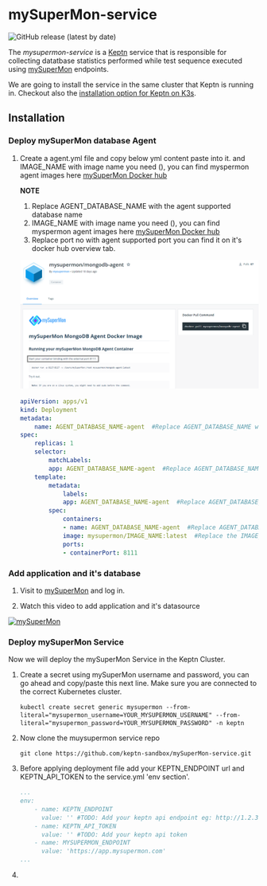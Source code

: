 # mySuperMon-service

![GitHub release (latest by date)](https://img.shields.io/github/v/release/keptn-contrib/mysupermon-service?include_prereleases)

The *mysupermon-service* is a [Keptn](https://keptn.sh) service that is responsible for collecting datatbase statistics performed while test sequence executed using [mySuperMon](https://app.mysupermon.com) endpoints.

We are going to install the service in the same cluster that Keptn is running in.
Checkout also the [installation option for Keptn on K3s](https://github.com/keptn-sandbox/keptn-on-k3s).

## Installation

### Deploy mySuperMon database Agent

1. Create a agent.yml file and copy below yml content paste into it.  and IMAGE_NAME with image name you need (), you can find myspermon agent images here [mySuperMon Docker hub](https://hub.docker.com/u/mysupermon)

    **NOTE**
    1. Replace AGENT_DATABASE_NAME with the agent supported database name
    1. IMAGE_NAME with image name you need (), you can find myspermon agent images here [mySuperMon Docker hub](https://hub.docker.com/u/mysupermon)
    1. Replace port no with agent supported port you can find it on it's docker hub overview tab.

    ![](./images/docker-agent-port.png)
    
    

    ```yml
    apiVersion: apps/v1
    kind: Deployment
    metadata:
        name: AGENT_DATABASE_NAME-agent  #Replace AGENT_DATABASE_NAME with the agent supported database name
    spec:
        replicas: 1
        selector:
            matchLabels:
            app: AGENT_DATABASE_NAME-agent  #Replace AGENT_DATABASE_NAME with the agent supported database name
        template:
            metadata:
                labels:
                app: AGENT_DATABASE_NAME-agent  #Replace AGENT_DATABASE_NAME with the agent supported database name
            spec:
                containers:
                - name: AGENT_DATABASE_NAME-agent  #Replace AGENT_DATABASE_NAME with the agent supported database name
                image: mysupermon/IMAGE_NAME:latest  #Replace the IMAGE_NAME with image name you need, you can find myspermon images here https://hub.docker.com/u/mysupermon
                ports:
                - containerPort: 8111  
    ```

### Add application and it's database

1. Visit to [mySuperMon](https://app.mysupermon.com) and log in.

1. Watch this video to add application and it's datasource

[![mySuperMon](https://img.youtube.com/vi/YOUTUBE_VIDEO_ID_HERE/0.jpg)](https://www.youtube.com/watch?v=YOUTUBE_VIDEO_ID_HERE)

### Deploy mySuperMon Service

Now we will deploy the mySuperMon Service in the Keptn Cluster.

1. Create a secret using mySuperMon username and password, you can go ahead and copy/paste this next line. Make sure you are connected to the correct Kubernetes cluster.

    ```
    kubectl create secret generic mysupermon --from-literal="mysupermon_username=YOUR_MYSUPERMON_USERNAME" --from-literal="mysupermon_password=YOUR_MYSUPERMON_PASSWORD" -n keptn
    ```

1. Now clone the muysupermon service repo

    ```
    git clone https://github.com/keptn-sandbox/mySuperMon-service.git
    ```

2. Before applying deployment file add your KEPTN_ENDPOINT url and KEPTN_API_TOKEN to the service.yml 'env section'.

    ```yaml
    ...
    env:
        - name: KEPTN_ENDPOINT
          value: '' #TODO: Add your keptn api endpoint eg: http://1.2.3.4.nip.io/api
        - name: KEPTN_API_TOKEN
          value: '' #TODO: Add your keptn api token
        - name: MYSUPERMON_ENDPOINT
          value: 'https://app.mysupermon.com'
    ...
    ```
3. 
